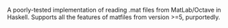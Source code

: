 A poorly-tested implementation of reading .mat files from MatLab/Octave in Haskell. Supports all the features of matfiles from version >=5, purportedly.
